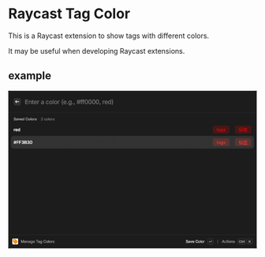 # Raycast Tag Color

This is a Raycast extension to show tags with different colors.

It may be useful when developing Raycast extensions.

## example

![example](./metadata/tag-color-1.png)
